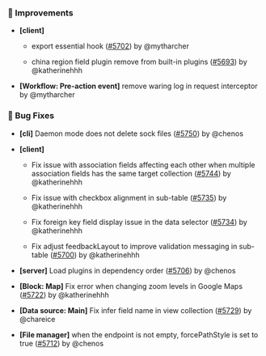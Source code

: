 ### 🚀 Improvements

- **[client]**
  - export essential hook ([#5702](https://github.com/nocobase/nocobase/pull/5702)) by @mytharcher

  - china region field plugin remove from built-in plugins ([#5693](https://github.com/nocobase/nocobase/pull/5693)) by @katherinehhh

- **[Workflow: Pre-action event]** remove waring log in request interceptor by @mytharcher

### 🐛 Bug Fixes

- **[cli]** Daemon mode does not delete sock files ([#5750](https://github.com/nocobase/nocobase/pull/5750)) by @chenos

- **[client]**
  - Fix issue with association fields affecting each other when  multiple association fields has the same target collection ([#5744](https://github.com/nocobase/nocobase/pull/5744)) by @katherinehhh

  - Fix issue with checkbox alignment in sub-table ([#5735](https://github.com/nocobase/nocobase/pull/5735)) by @katherinehhh

  - Fix foreign key field display issue in the data selector ([#5734](https://github.com/nocobase/nocobase/pull/5734)) by @katherinehhh

  - Fix adjust feedbackLayout to improve validation messaging in sub-table ([#5700](https://github.com/nocobase/nocobase/pull/5700)) by @katherinehhh

- **[server]** Load plugins in dependency order ([#5706](https://github.com/nocobase/nocobase/pull/5706)) by @chenos

- **[Block: Map]** Fix error when changing zoom levels in Google Maps ([#5722](https://github.com/nocobase/nocobase/pull/5722)) by @katherinehhh

- **[Data source: Main]** Fix infer field name in view collection ([#5729](https://github.com/nocobase/nocobase/pull/5729)) by @chareice

- **[File manager]** when the endpoint is not empty, forcePathStyle is set to true ([#5712](https://github.com/nocobase/nocobase/pull/5712)) by @chenos

